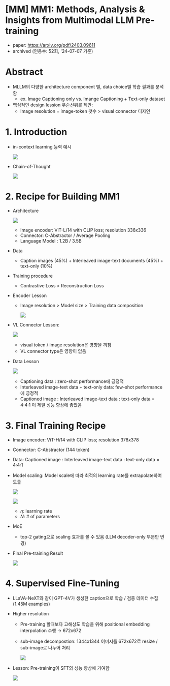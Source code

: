 # [MM] MM1: Methods, Analysis & Insights from Multimodal LLM Pre-training

- paper: https://arxiv.org/pdf/2403.09611
- archived (인용수: 52회, '24-07-07 기준)

# Abstract

- MLLM의 다양한 architecture component 별, data choice별 학습 결과를 분석함
  - ex. Image Captioning only vs. Imange Captioning + Text-only dataset
- 핵심적인 design lession 우순선위를 제안: 
  - Image resolution = image-token 갯수 > visual connector 디자인

# 1. Introduction

- in-context learning 능력 예시

  ![](../images/2024-07-07/image-20240707212030466.png)

- Chain-of-Thought

  ![](../images/2024-07-07/image-20240707212133727.png)

# 2. Recipe for Building MM1

- Architecture

  ![](../images/2024-07-07/image-20240707212446667.png)

  - Image encoder: ViT-L/14 with CLIP loss; resolution 336x336
  - Connector: C-Abstractor / Average Pooling 
  - Language Model : 1.2B / 3.5B

- Data

  - Caption images (45%) + Interleaved image-text documents (45%) + text-only (10%)

- Training procedure

  - Contrastive Loss > Reconstruction Loss

- Encoder Lesson

  - Image resolution > Model size > Training data composition

    ![](../images/2024-07-07/image-20240707212517268.png)

- VL Connector Lesson: 

  ![](../images/2024-07-07/image-20240707212851734.png)

  - visual token / image resolution은 영향을 끼침
  - VL connector type은 영향이 없음

- Data Lesson

  ![](../images/2024-07-07/image-20240707214510217.png)

  - Captioning data : zero-shot performance에 긍정적
  - Interleaved image-text data + text-only data: few-shot performance에 긍정적
  - Captioned image : Interleaved image-text data : text-only data = 4:4:1 이 제일 성능 향상에 좋았음

# 3. Final Training Recipe

- Image encoder: ViT-H/14 with CLIP loss; resolution 378x378

- Connector: C-Abstractor (144 token)

- Data: Captioned image : Interleaved image-text data : text-only data = 4:4:1

- Model scaling: Model scale에 따라 최적의 learning rate를 extrapolate하여 도출

  ![](../images/2024-07-07/image-20240707214831428.png)

  ![](../images/2024-07-07/image-20240707214803599.png)

  - $\eta$: learning rate
  - *N*: # of parameters

- MoE

  - top-2 gating으로 scaling 효과를 볼 수 있음 (LLM decoder-only 부분만 변경)

- Final Pre-training Result

  ![](../images/2024-07-07/image-20240707215007813.png)

# 4. Supervised Fine-Tuning

- LLaVA-NeXT와 같이 GPT-4V가 생성한 caption으로 학습 / 검증 데이터 수집 (1.45M examples)

- Higher resolution

  - Pre-training 할때보다 고해상도 학습을 위해 positional embedding interpolation 수행 $\to$ 672x672

  - sub-image decompostion: 1344x1344 이미지를 672x672로 resize / sub-image로 나누어 처리

    ![](../images/2024-07-07/image-20240707215301914.png)

- Lesson: Pre-training이 SFT의 성능 향상에 기여함

  ![](../images/2024-07-07/image-20240707221356225.png)